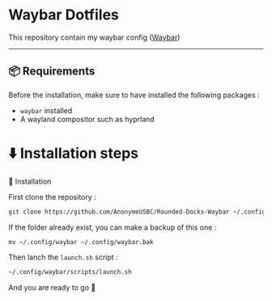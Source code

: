 
# Waybar Dotfiles

This repository contain my waybar config ([Waybar](https://github.com/Alexays/Waybar))

---

## 📦 Requirements

Before the installation, make sure to have installed the following packages :

- `waybar` installed
-  A wayland compositor such as hyprland

# ⬇️ Installation steps

📂 Installation

First clone the repository :

```bash
git clone https://github.com/AnonymeUSBC/Rounded-Docks-Waybar ~/.config/waybar
```
If the folder already exist, you can make a backup of this one :

```bash
mv ~/.config/waybar ~/.config/waybar.bak
```
Then lanch the `launch.sh` script :

```bash
~/.config/waybar/scripts/launch.sh
```
And you are ready to go 🚀
